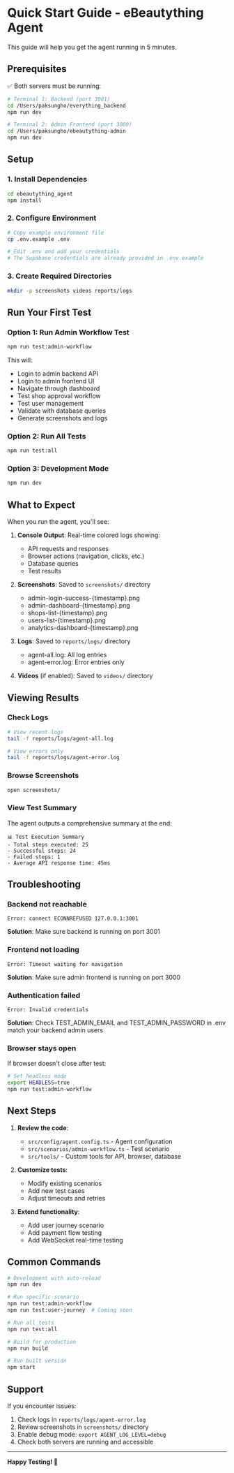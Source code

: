 # Quick Start Guide - eBeautything Agent

This guide will help you get the agent running in 5 minutes.

## Prerequisites

✅ Both servers must be running:
```bash
# Terminal 1: Backend (port 3001)
cd /Users/paksungho/everything_backend
npm run dev

# Terminal 2: Admin Frontend (port 3000)
cd /Users/paksungho/ebeautything-admin
npm run dev
```

## Setup

### 1. Install Dependencies
```bash
cd ebeautything_agent
npm install
```

### 2. Configure Environment
```bash
# Copy example environment file
cp .env.example .env

# Edit .env and add your credentials
# The Supabase credentials are already provided in .env.example
```

### 3. Create Required Directories
```bash
mkdir -p screenshots videos reports/logs
```

## Run Your First Test

### Option 1: Run Admin Workflow Test
```bash
npm run test:admin-workflow
```

This will:
- Login to admin backend API
- Login to admin frontend UI
- Navigate through dashboard
- Test shop approval workflow
- Test user management
- Validate with database queries
- Generate screenshots and logs

### Option 2: Run All Tests
```bash
npm run test:all
```

### Option 3: Development Mode
```bash
npm run dev
```

## What to Expect

When you run the agent, you'll see:

1. **Console Output**: Real-time colored logs showing:
   - API requests and responses
   - Browser actions (navigation, clicks, etc.)
   - Database queries
   - Test results

2. **Screenshots**: Saved to `screenshots/` directory
   - admin-login-success-{timestamp}.png
   - admin-dashboard-{timestamp}.png
   - shops-list-{timestamp}.png
   - users-list-{timestamp}.png
   - analytics-dashboard-{timestamp}.png

3. **Logs**: Saved to `reports/logs/` directory
   - agent-all.log: All log entries
   - agent-error.log: Error entries only

4. **Videos** (if enabled): Saved to `videos/` directory

## Viewing Results

### Check Logs
```bash
# View recent logs
tail -f reports/logs/agent-all.log

# View errors only
tail -f reports/logs/agent-error.log
```

### Browse Screenshots
```bash
open screenshots/
```

### View Test Summary
The agent outputs a comprehensive summary at the end:
```
📊 Test Execution Summary
- Total steps executed: 25
- Successful steps: 24
- Failed steps: 1
- Average API response time: 45ms
```

## Troubleshooting

### Backend not reachable
```
Error: connect ECONNREFUSED 127.0.0.1:3001
```
**Solution**: Make sure backend is running on port 3001

### Frontend not loading
```
Error: Timeout waiting for navigation
```
**Solution**: Make sure admin frontend is running on port 3000

### Authentication failed
```
Error: Invalid credentials
```
**Solution**: Check TEST_ADMIN_EMAIL and TEST_ADMIN_PASSWORD in .env match your backend admin users

### Browser stays open
If browser doesn't close after test:
```bash
# Set headless mode
export HEADLESS=true
npm run test:admin-workflow
```

## Next Steps

1. **Review the code**:
   - `src/config/agent.config.ts` - Agent configuration
   - `src/scenarios/admin-workflow.ts` - Test scenario
   - `src/tools/` - Custom tools for API, browser, database

2. **Customize tests**:
   - Modify existing scenarios
   - Add new test cases
   - Adjust timeouts and retries

3. **Extend functionality**:
   - Add user journey scenario
   - Add payment flow testing
   - Add WebSocket real-time testing

## Common Commands

```bash
# Development with auto-reload
npm run dev

# Run specific scenario
npm run test:admin-workflow
npm run test:user-journey  # Coming soon

# Run all tests
npm run test:all

# Build for production
npm run build

# Run built version
npm start
```

## Support

If you encounter issues:
1. Check logs in `reports/logs/agent-error.log`
2. Review screenshots in `screenshots/` directory
3. Enable debug mode: `export AGENT_LOG_LEVEL=debug`
4. Check both servers are running and accessible

---

**Happy Testing! 🚀**
